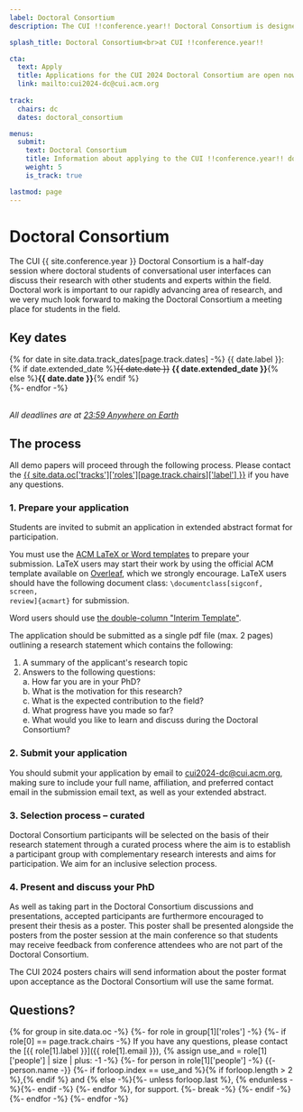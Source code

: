 ```yaml
---
label: Doctoral Consortium
description: The CUI !!conference.year!! Doctoral Consortium is designed to allow PhD students in the field of HCI and Conversational User Interfaces to present and share their work, and receive feedback, through an interactive workshop.

splash_title: Doctoral Consortium<br>at CUI !!conference.year!!

cta:
  text: Apply
  title: Applications for the CUI 2024 Doctoral Consortium are open now
  link: mailto:cui2024-dc@cui.acm.org
  
track:
  chairs: dc
  dates: doctoral_consortium

menus:
  submit:
    text: Doctoral Consortium
    title: Information about applying to the CUI !!conference.year!! doctoral consortium.
    weight: 5
    is_track: true

lastmod: page
---
```


# Doctoral Consortium

The CUI {{ site.conference.year }} Doctoral Consortium is a half-day session where doctoral students of conversational user interfaces can discuss their research with other students and experts within the field. Doctoral work is important to our rapidly advancing area of research, and we very much look forward to making the Doctoral Consortium a meeting place for students in the field.

## Key dates

{% for date in site.data.track_dates[page.track.dates] -%}
{{ date.label }}: {% if date.extended_date %}<strike>{{ date.date }}</strike> <strong>{{ date.extended_date }}</strong>{% else %}<strong>{{ date.date }}</strong>{% endif %}<br>
{%- endfor -%}

<em class="small"><br>All deadlines are at <a href="https://time.is/Anywhere_on_Earth" title="The current time in 'Anywhere on Earth'">23:59 Anywhere on Earth</a></em>

## The process

All demo papers will proceed through the following process. Please contact the <a href="{{ site.data.oc['tracks']['roles'][page.track.chairs]['email'] }}" title="Contact the CUI {{ site.conference.year }} {{ site.data.oc['tracks']['roles'][page.track.chairs]['label'] }} if you have any questions">{{ site.data.oc['tracks']['roles'][page.track.chairs]['label'] }}</a> if you have any questions.

### 1. Prepare your application

Students are invited to submit an application in extended abstract format for participation.

You must use the [ACM LaTeX or Word templates](https://www.acm.org/publications/proceedings-template "ACM templates for Microsoft Word and LaTeX") to prepare your submission.  LaTeX users may start their work by using the official ACM template available on [Overleaf](https://www.overleaf.com/latex/templates/acm-conference-proceedings-primary-article-template/wbvnghjbzwpc "ACM Primary Article Template templates on Overleaf"), which we strongly encourage. LaTeX users should have the following document class: <code>\documentclass[sigconf, screen, review]{acmart}</code> for submission.

Word users should use [the double-column "Interim Template"](https://www.acm.org/publications/proceedings-template#h-interim-template "ACM Interim Template for submissions").

The application should be submitted as a single pdf file (max. 2 pages) outlining a research statement which contains the following: 
 
1. A summary of the applicant's research topic  
2. Answers to the following questions:  
	a. How far you are in your PhD?  
	b. What is the motivation for this research?  
	c. What is the expected contribution to the field?  
	d. What progress have you made so far?  
	e. What would you like to learn and discuss during the Doctoral Consortium? 

### 2. Submit your application

You should submit your application by email to [cui2024-dc@cui.acm.org](mailto:cui2024-dc@cui.acm.org), making sure to include your full name, affiliation, and preferred contact email in the submission email text, as well as your extended abstract.

### 3. Selection process – curated

Doctoral Consortium participants will be selected on the basis of their research statement through a curated process where the aim is to establish a participant group with complementary research interests and aims for participation. We aim for an inclusive selection process.

### 4. Present and discuss your PhD

As well as taking part in the Doctoral Consortium discussions and presentations, accepted participants are furthermore encouraged to present their thesis as a poster. This poster shall be presented alongside the posters from the poster session at the main conference so that students may receive feedback from conference attendees who are not part of the Doctoral Consortium.

The CUI 2024 posters chairs will send information about the poster format upon acceptance as the Doctoral Consortium will use the same format.

## Questions?

{% for group in site.data.oc -%} {%- for role in group[1]['roles'] -%} {%- if role[0] == page.track.chairs -%} If you have any questions, please contact the [{{ role[1].label }}]({{ role[1].email }}), {% assign use_and = role[1]['people'] | size | plus: -1 -%} {%- for person in role[1]['people'] -%} {{- person.name -}} {%- if forloop.index == use_and %}{% if forloop.length > 2 %},{% endif %} and {% else -%}{%- unless forloop.last %}, {% endunless -%}{%- endif -%} {%- endfor %}, for support. {%- break -%} {%- endif -%} {%- endfor -%} {%- endfor -%}
